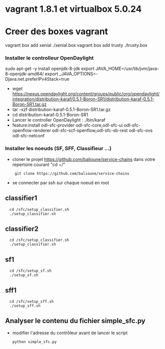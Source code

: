 # vagrant 1.8.1 et virtualbox 5.0.24

# Creer des boxes vagrant

vagrant box add xenial ./xenial.box
vagrant box add trusty ./trusty.box

### Installer le controlleur OpenDaylight

sudo apt-get -y install openjdk-8-jdk
export JAVA_HOME=/usr/lib/jvm/java-8-openjdk-amd64/
export _JAVA_OPTIONS=-Djava.net.preferIPv4Stack=true 

- wget https://nexus.opendaylight.org/content/groups/public/org/opendaylight/integration/distribution-karaf/0.5.1-Boron-SR1/distribution-karaf-0.5.1-Boron-SR1.tar.gz
- tar -xzf distribution-karaf-0.5.1-Boron-SR1.tar.gz
- cd distribution-karaf-0.5.1-Boron-SR1
- Lancer le controller OpenDaylight : ./bin/karaf
- feature:install odl-sfc-provider odl-sfc-core,odl-sfc-ui odl-sfc-openflow-renderer odl-sfc-scf-openflow,odl-sfc-sb-rest odl-sfc-ovs odl-sfc-netconf

### Installer les noeuds (SF, SFF, Classifieur ...)

- cloner le projet https://github.com/balioune/service-chains dans votre repertoire courant "cd ~/"

       git clone https://github.com/balioune/service-chains 
	   
- se connecter par ssh sur chaque noeud en root

## classifier1
      cd /sfc/setup_classifier.sh
      ./setup_classifier.sh

## classifier2
      cd /sfc/setup_classifier.sh
      ./setup_classifier.sh

## sf1
      cd /sfc/setup_sf.sh
      ./setup_sf.sh

## sff1
      cd /sfc/setup_sff.sh
      ./setup_sff.sh

## Analyser le contenu du fichier simple_sfc.py
- modifier l'adresse du contrôleur avant de lancer le script

      python simple_sfc.py
